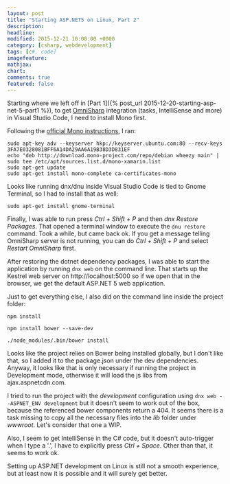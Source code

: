```yaml
---
layout: post
title: "Starting ASP.NET5 on Linux, Part 2"
description:
headline:
modified: 2015-12-21 10:00:00 +0000
category: [csharp, webdevelopment]
tags: [c#, code]
imagefeature:
mathjax:
chart:
comments: true
featured: false
---
```


Starting where we left off in [Part 1]({% post_url 2015-12-20-starting-asp-net-5-part1 %}), to get [OmniSharp](http://www.omnisharp.net/) integration (tasks, IntelliSense and more) in Visual Studio Code, I need to install Mono first.

Following the [official Mono instructions](http://www.mono-project.com/docs/getting-started/install/linux/#debian-ubuntu-and-derivatives), I ran:

```
sudo apt-key adv --keyserver hkp://keyserver.ubuntu.com:80 --recv-keys 3FA7E0328081BFF6A14DA29AA6A19B38D3D831EF
echo "deb http://download.mono-project.com/repo/debian wheezy main" | sudo tee /etc/apt/sources.list.d/mono-xamarin.list
sudo apt-get update
sudo apt-get install mono-complete ca-certificates-mono
```

Looks like running dnx/dnu inside Visual Studio Code is tied to Gnome Terminal, so I had to install that as well:

```
sudo apt-get install gnome-terminal
```

Finally, I was able to run press *Ctrl + Shift + P* and then *dnx Restore Packages*. That opened a terminal window to execute the ```dnu restore``` command. Took a while, but came back ok.
If you get a message telling OmniSharp server is not running, you can do *Ctrl + Shift + P* and select *Restart OmniSharp* first.

After restoring the dotnet dependency packages, I was able to start the application by running ```dnx web``` on the command line. That starts up the Kestrel web server on http://localhost:5000 so if we open that in the browser, we get the default ASP.NET 5 web application.

Just to get everything else, I also did on the command line inside the project folder:

```
npm install

npm install bower --save-dev

./node_modules/.bin/bower install
```

Looks like the project relies on Bower being installed globally, but I don't like that, so I added it to the package.json under the dev dependencies. Anyway, it looks like that is only necessary if running the project in Development mode, otherwise it will load the js libs from ajax.aspnetcdn.com.

I tried to run the project with the *development* configuration using ```dnx web --ASPNET_ENV development``` but it doesn't seem to work out of the box, because the referenced bower components return a 404. It seems there is a task missing to copy all the necessary files into the *lib* folder under *wwwroot*. Let's consider that one a WIP.

Also, I seem to get IntelliSense in the C# code, but it doesn't auto-trigger when I type a '.', I have to explicitly press *Ctrl + Space*. Other than that, it seems to work ok.

Setting up ASP.NET development on Linux is still not a smooth experience, but at least now it is possible and it will surely get better.
